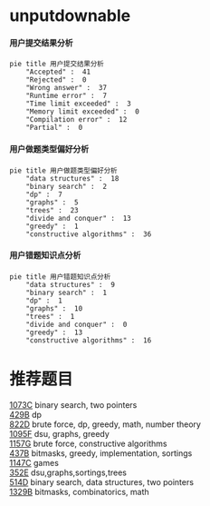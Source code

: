 # unputdownable

<!-- tabs:start -->



#### **用户提交结果分析**

```mermaid
pie title 用户提交结果分析
    "Accepted" :  41
    "Rejected" :  0
    "Wrong answer" :  37
    "Runtime error" :  7
    "Time limit exceeded" :  3
    "Memory limit exceeded" :  0
    "Compilation error" :  12
    "Partial" :  0
```

#### **用户做题类型偏好分析**

```mermaid
pie title 用户做题类型偏好分析
    "data structures" :  18
    "binary search" :  2
    "dp" :  7
    "graphs" :  5
    "trees" :  23
    "divide and conquer" :  13
    "greedy" :  1
    "constructive algorithms" :  36
```
#### **用户错题知识点分析**

```mermaid
pie title 用户错题知识点分析
    "data structures" :  9
    "binary search" :  1
    "dp" :  1
    "graphs" :  10
    "trees" :  1
    "divide and conquer" :  0
    "greedy" :  13
    "constructive algorithms" :  16
```



<!-- tabs:end -->
# 推荐题目
[1073C](https://codeforces.com/contest/1073/problem/C)		binary search,
                        two pointers		  
[429B](https://codeforces.com/contest/429/problem/B)		dp		  
[822D](https://codeforces.com/contest/822/problem/D)		brute force,
                        dp,
                        greedy,
                        math,
                        number theory		  
[1095F](https://codeforces.com/contest/1095/problem/F)		dsu,
                        graphs,
                        greedy		  
[1157G](https://codeforces.com/contest/1157/problem/G)		brute force,
                        constructive algorithms		  
[437B](https://codeforces.com/contest/437/problem/B)		bitmasks,
                        greedy,
                        implementation,
                        sortings		  
[1147C](https://codeforces.com/contest/1147/problem/C)		games		  
[352E](https://codeforces.com/contest/352/problem/E)		dsu,graphs,sortings,trees		  
[514D](https://codeforces.com/contest/514/problem/D)		binary search,
                        data structures,
                        two pointers		  
[1329B](https://codeforces.com/contest/1329/problem/B)		bitmasks,
                        combinatorics,
                        math		  
